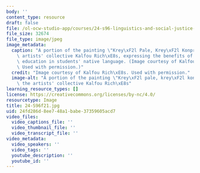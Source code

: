 ```yaml
---
body: ''
content_type: resource
draft: false
file: /ol-ocw-studio-app/courses/24-s96-linguistics-and-social-justice-language-education-and-human-rights-fall-2021/24-s96f21.jpg
file_size: 32674
file_type: image/jpeg
image_metadata:
  caption: "A portion of the painting \"Krey\xF2l Pale, Krey\xF2l Konprann\" by the\
    \ artists' collective Kalfou Rich\xE8s, expressing the benefits of conducting\
    \ education in students' native language. (Image courtesy of Kalfou Rich\xE8s.\
    \ Used with permission.)"
  credit: "Image courtesy of Kalfou Rich\xE8s. Used with permission."
  image-alt: "A portion of the painting \"Krey\xF2l pale, krey\xF2l konprann\" by\
    \ the artists' collective Kalfou Rich\xE8s"
learning_resource_types: []
license: https://creativecommons.org/licenses/by-nc/4.0/
resourcetype: Image
title: 24-S96f21.jpg
uid: 24fd286d-8ee7-48a1-babe-37359605acd7
video_files:
  video_captions_file: ''
  video_thumbnail_file: ''
  video_transcript_file: ''
video_metadata:
  video_speakers: ''
  video_tags: ''
  youtube_description: ''
  youtube_id: ''
---
```

